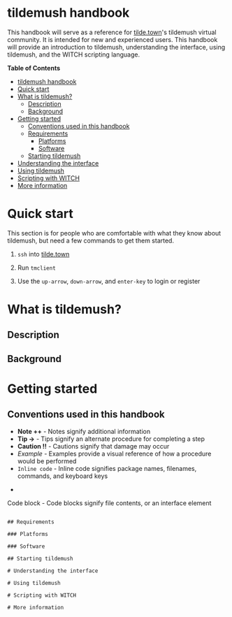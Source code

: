 # tildemush handbook

This handbook will serve as a reference for [tilde.town](https://tilde.town)'s tildemush virtual community. It is
intended for new and experienced users. This handbook will provide an
introduction to tildemush, understanding the interface, using
tildemush, and the WITCH scripting language.

<!-- markdown-toc start - Don't edit this section. Run M-x markdown-toc-refresh-toc -->
**Table of Contents**

- [tildemush handbook](#tildemush-handbook)
- [Quick start](#quick-start)
- [What is tildemush?](#what-is-tildemush)
    - [Description](#description)
    - [Background](#background)
- [Getting started](#getting-started)
    - [Conventions used in this handbook](#conventions-used-in-this-handbook)
    - [Requirements](#requirements)
        - [Platforms](#platforms)
        - [Software](#software)
    - [Starting tildemush](#starting-tildemush)
- [Understanding the interface](#understanding-the-interface)
- [Using tildemush](#using-tildemush)
- [Scripting with WITCH](#scripting-with-witch)
- [More information](#more-information)

<!-- markdown-toc end -->

# Quick start

This section is for people who are comfortable with what they know
about tildemush, but need a few commands to get them started.

1. `ssh` into [tilde.town](https://tilde.town)

2. Run `tmclient`

3. Use the `up-arrow`, `down-arrow`, and `enter-key` to login or register

# What is tildemush?

## Description

## Background

# Getting started

## Conventions used in this handbook

* **Note ++** - Notes signify additional information
* **Tip ->** - Tips signify an alternate procedure for completing a step
* **Caution !!** - Cautions signify that damage may occur
* *Example* - Examples provide a visual reference of how a procedure would be performed
* `Inline code` - Inline code signifies package names, filenames, commands, and keyboard keys
* ```
Code block - Code blocks signify file contents, or an interface element
```

## Requirements

### Platforms

### Software

## Starting tildemush

# Understanding the interface

# Using tildemush

# Scripting with WITCH

# More information
